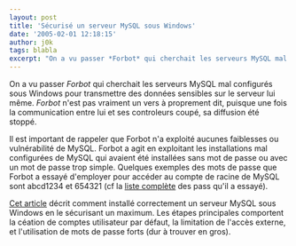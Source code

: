 ```yaml
---
layout: post
title: 'Sécurisé un serveur MySQL sous Windows'
date: '2005-02-01 12:18:15'
author: j0k
tags: blabla
excerpt: "On a vu passer *Forbot* qui cherchait les serveurs MySQL mal configurés sous Windows pour transmettre des données sensibles sur le serveur lui même. *Forbot* n'est pas vraiment un vers à proprement dit, puisque une fois la communication entre lui et ses controleurs coupé, sa diffusion été stoppé.     \nIl est important de rappeler que Forbot n'a exploité aucunes      …"
---
```


On a vu passer *Forbot* qui cherchait les serveurs MySQL mal configurés sous Windows pour transmettre des données sensibles sur le serveur lui même. *Forbot* n'est pas vraiment un vers à proprement dit, puisque une fois la communication entre lui et ses controleurs coupé, sa diffusion été stoppé.

Il est important de rappeler que Forbot n'a exploité aucunes faiblesses ou vulnérabilité de MySQL. Forbot a agit en exploitant les installations mal configurées de MySQL qui avaient été installées sans mot de passe ou avec un mot de passe trop simple. Quelques exemples des mots de passe que Forbot a essayé d'employer pour accéder au compte de racine de MySQL sont abcd1234 et 654321 (cf la [liste complète](http://www3.ca.com/securityadvisor/virusinfo/virus.aspx?id=41547) des pass qu'il a essayé).

[Cet article](http://www.vbmysql.com/articles/security/securing_mysql_windows.html) décrit comment installé correctement un serveur MySQL sous Windows en le sécurisant un maximum. Les étapes principales comportent la céation de comptes utilisateur par défaut, la limitation de l'accès externe, et l'utilisation de mots de passe forts (dur à trouver en gros).

